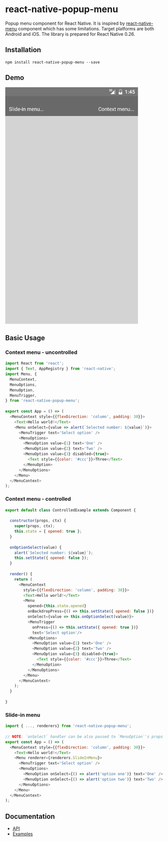 # react-native-popup-menu

Popup menu component for React Native.
It is inspired by [react-native-menu](https://github.com/jaysoo/react-native-menu) component which has some limitations.
Target platforms are both Android and iOS. The library is prepared for React Native 0.26.

## Installation

```
npm install react-native-popup-menu --save
```

## Demo

![](./android.demo.gif)

## Basic Usage

### Context menu - uncontrolled

```js
import React from 'react';
import { Text, AppRegistry } from 'react-native';
import Menu, {
  MenuContext,
  MenuOptions,
  MenuOption,
  MenuTrigger,
} from 'react-native-popup-menu';

export const App = () => (
  <MenuContext style={{flexDirection: 'column', padding: 30}}>
    <Text>Hello world!</Text>
    <Menu onSelect={value => alert(`Selected number: ${value}`)}>
      <MenuTrigger text='Select option' />
      <MenuOptions>
        <MenuOption value={1} text='One' />
        <MenuOption value={2} text='Two' />
        <MenuOption value={3} disabled={true}>
          <Text style={{color: '#ccc'}}>Three</Text>
        </MenuOption>
      </MenuOptions>
    </Menu>
  </MenuContext>
);
```

### Context menu - controlled

```js
export default class ControlledExample extends Component {

  constructor(props, ctx) {
    super(props, ctx);
    this.state = { opened: true };
  }

  onOptionSelect(value) {
    alert(`Selected number: ${value}`);
    this.setState({ opened: false });
  }

  render() {
    return (
      <MenuContext
        style={{flexDirection: 'column', padding: 30}}>
        <Text>Hello world!</Text>
        <Menu
          opened={this.state.opened}
          onBackdropPress={() => this.setState({ opened: false })}
          onSelect={value => this.onOptionSelect(value)}>
          <MenuTrigger
            onPress={() => this.setState({ opened: true })}
            text='Select option'/>
          <MenuOptions>
            <MenuOption value={1} text='One' />
            <MenuOption value={2} text='Two' />
            <MenuOption value={3} disabled={true}>
              <Text style={{color: '#ccc'}}>Three</Text>
            </MenuOption>
          </MenuOptions>
        </Menu>
      </MenuContext>
    );
  }

}
```

### Slide-in menu

```js
import { ..., renderers} from 'react-native-popup-menu';

// NOTE: `onSelect` handler can be also passed to `MenuOption`'s props
export const App = () => (
  <MenuContext style={{flexDirection: 'column', padding: 30}}>
    <Text>Hello world!</Text>
    <Menu renderer={renderers.SlideInMenu}>
      <MenuTrigger text='Select option' />
      <MenuOptions>
        <MenuOption onSelect={() => alert('option one')} text='One' />
        <MenuOption onSelect={() => alert('option two')} text='Two' />
      </MenuOptions>
    </Menu>
  </MenuContext>
);
```

## Documentation

- [API](doc/api.md)
- [Examples](examples/)
